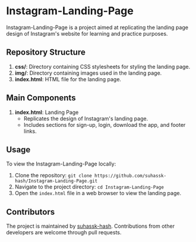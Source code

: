 # Instagram-Landing-Page

Instagram-Landing-Page is a project aimed at replicating the landing page design of Instagram's website for learning and practice purposes.

## Repository Structure

1. **css/**: Directory containing CSS stylesheets for styling the landing page.
2. **img/**: Directory containing images used in the landing page.
3. **index.html**: HTML file for the landing page.

## Main Components

1. **index.html**: Landing Page
   - Replicates the design of Instagram's landing page.
   - Includes sections for sign-up, login, download the app, and footer links.

## Usage

To view the Instagram-Landing-Page locally:
1. Clone the repository: `git clone https://github.com/suhassk-hash/Instagram-Landing-Page.git`
2. Navigate to the project directory: `cd Instagram-Landing-Page`
3. Open the `index.html` file in a web browser to view the landing page.

## Contributors

The project is maintained by [suhassk-hash](https://github.com/suhassk-hash). Contributions from other developers are welcome through pull requests.
